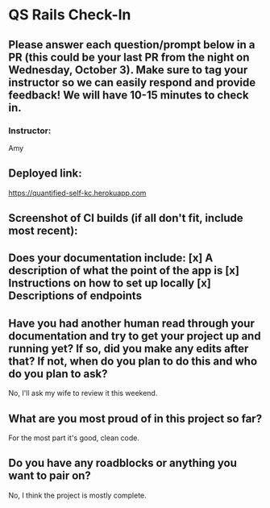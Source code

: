 # QS Rails Check-In
## Please answer each question/prompt below in a PR (this could be your last PR from the night on Wednesday, October 3). Make sure to tag your instructor so we can easily respond and provide feedback! We will have 10-15 minutes to check in.

### Instructor:

Amy

## Deployed link:

https://quantified-self-kc.herokuapp.com

## Screenshot of CI builds (if all don't fit, include most recent):

## Does your documentation include: [x] A description of what the point of the app is [x] Instructions on how to set up locally [x] Descriptions of endpoints

## Have you had another human read through your documentation and try to get your project up and running yet? If so, did you make any edits after that? If not, when do you plan to do this and who do you plan to ask?

No, I'll ask my wife to review it this weekend.

## What are you most proud of in this project so far?

For the most part it's good, clean code.

## Do you have any roadblocks or anything you want to pair on?

No, I think the project is mostly complete.
